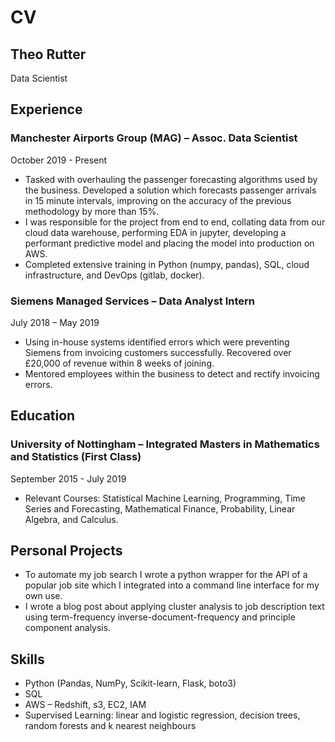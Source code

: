 # CV

## Theo Rutter
Data Scientist

## Experience
### Manchester Airports Group (MAG) – Assoc. Data Scientist
October 2019 - Present
* Tasked with overhauling the passenger forecasting algorithms used by the business. Developed a solution which forecasts passenger arrivals in 15 minute intervals, improving on the accuracy of the previous methodology by more than 15%.
* I was responsible for the project from end to end, collating data from our cloud data warehouse, performing EDA in jupyter, developing a performant predictive model and placing the model into production on AWS.
* Completed extensive training in Python (numpy, pandas), SQL, cloud infrastructure, and DevOps (gitlab, docker).

### Siemens Managed Services – Data Analyst Intern
July 2018 – May 2019
* Using in-house systems identified errors which were preventing Siemens from invoicing customers successfully. Recovered over £20,000 of revenue within 8 weeks of joining.
* Mentored employees within the business to detect and rectify invoicing errors.

## Education
### University of Nottingham – Integrated Masters in Mathematics and Statistics (First Class)
September 2015 - July 2019	
* Relevant Courses: Statistical Machine Learning, Programming, Time Series and Forecasting, Mathematical Finance, Probability, Linear Algebra, and Calculus.

## Personal Projects
* To automate my job search I wrote a python wrapper for the API of a popular job site which I integrated into a command line interface for my own use.
* I wrote a blog post about applying cluster analysis to job description text using term-frequency inverse-document-frequency and principle component analysis. 

## Skills
* Python (Pandas, NumPy, Scikit-learn, Flask, boto3)
* SQL
* AWS – Redshift, s3, EC2, IAM
* Supervised Learning: linear and logistic regression, decision trees, random forests and k nearest neighbours

